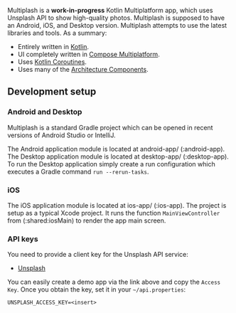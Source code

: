 Multiplash is a **work-in-progress** Kotlin Multiplatform app, which uses Unsplash API to show high-quality photos.
Multiplash is supposed to have an Android, iOS, and Desktop version.
Multiplash attempts to use the latest libraries and tools. As a summary:

 * Entirely written in [Kotlin](https://kotlinlang.org/).
 * UI completely written in [Compose Multiplatform](https://www.jetbrains.com/lp/compose-multiplatform/).
 * Uses [Kotlin Coroutines](https://kotlinlang.org/docs/reference/coroutines/coroutines-guide.html).
 * Uses many of the [Architecture Components](https://developer.android.com/topic/libraries/architecture/).

## Development setup

### Android and Desktop

Multiplash is a standard Gradle project which can be opened in recent versions of Android Studio or IntelliJ.

The Android application module is located at android-app/ (:android-app).
The Desktop application module is located at desktop-app/ (:desktop-app). To run the Desktop application simply create
a run configuration which executes a Gradle command `run --rerun-tasks`.

### iOS

The iOS application module is located at ios-app/ (:ios-app). The project is setup as a typical Xcode project. It runs
the function `MainViewController` from (:shared:iosMain) to render the app main screen.

### API keys

You need to provide a client key for the Unsplash API service:

- [Unsplash](https://unsplash.com/developers)

You can easily create a demo app via the link above and copy the `Access Key`.
Once you obtain the key, set it in your `~/api.properties`:
```
UNSPLASH_ACCESS_KEY=<insert>
```
